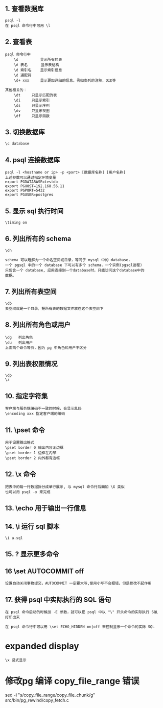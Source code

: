 ## 1. 查看数据库
    psql -l 
    在 psql 命令行中可用 \l 

## 2. 查看表
    psql 命令行中
        \d          显示所有的表
        \d 表名      显示表结构
        \d 索引名    显示索引信息
        \d 通配符
        \d+ xxx     显示更加详细的信息，例如表列的注释，OID等

    其他相关的：
        \dt     只显示匹配的表
        \di     只显示索引
        \ds     只显示序列
        \dv     只显示视图
        \df     只显示函数


## 3. 切换数据库
    \c database

## 4. psql 连接数据库
    psql -l <hostname or ip> -p <port> [数据库名称] [用户名称]   
    上述参数可以通过指定环境变量
    export PGDATABASE=testdb
    export PGHOST=192.168.56.11
    export PGPORT=5432
    export PGUSER=postgres

## 5. 显示 sql 执行时间
    \timing on

## 6. 列出所有的 schema 
    \dn
    
    schema 可以理解为一个命名空间或目录，等同于 mysql 中的 database，
    一个 pgsql 中的一个 database 下可以有多个 schema，一个实例(pgsql进程)
    只包含一个 database, 应用连接到一个database时，只能访问这个database中的
    数据。
    

## 7. 列出所有表空间 
    \db
    表空间就是一个目录，把所有表的数据文件放在这个表空间下

## 8. 列出所有角色或用户
    \dg   列出角色
    \du   列出用户
    上面两个命令等价，因为 pg 中角色和用户不区分

## 9. 列出表权限情况
    \dp 
    \z

## 10. 指定字符集
    客户端与服务端编码不一致的时候，会显示乱码
    \encoding xxx 指定客户端的编码

## 11. \pset 命令
    用于设置输出格式
    \pset border 0 输出内容无边框
    \pset border 1 边框在内部
    \pset border 2 内外都有边框

## 12. \x 命令
    把表中的每一行数据拆分成单行展示, 与 mysql 命令行后面加 \G 类似
    也可以用 psql -x 来完成

## 13. \echo 用于输出一行信息

## 14. \i 运行 sql 脚本
    \i a.sql 

## 15. \? 显示更多命令

## 16 \set AUTOCOMMIT off
    设置自动关闭事物提交，AUTOCOMMIT 一定要大写,使用小写不会报错，但是修改不起作用

## 17. 获得 psql 中实际执行的 SQL 语句
    在 psql 命令启动的时候加 -E 参数，就可以把 psql 中以 "\" 开头命令的实际执行 SQL 打印出来

    在 psql 命令行中可以用 \set ECHO_HIDDEN on|off 来控制显示一个命令的实际 SQL

# expanded display
    \x 竖式显示 

# 修改pg 编译 copy_file_range 错误
sed -i "s/copy_file_range/copy_file_chunk/g" src/bin/pg_rewind/copy_fetch.c
